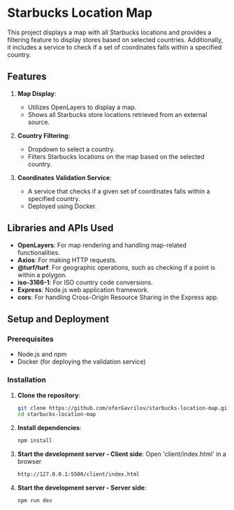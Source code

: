 # Starbucks Location Map

This project displays a map with all Starbucks locations and provides a filtering feature to display stores based on selected countries. Additionally, it includes a service to check if a set of coordinates falls within a specified country.

## Features

1. **Map Display**:
   - Utilizes OpenLayers to display a map.
   - Shows all Starbucks store locations retrieved from an external source.

2. **Country Filtering**:
   - Dropdown to select a country.
   - Filters Starbucks locations on the map based on the selected country.

3. **Coordinates Validation Service**:
   - A service that checks if a given set of coordinates falls within a specified country.
   - Deployed using Docker.

## Libraries and APIs Used

- **OpenLayers**: For map rendering and handling map-related functionalities.
- **Axios**: For making HTTP requests.
- **@turf/turf**: For geographic operations, such as checking if a point is within a polygon.
- **iso-3166-1**: For ISO country code conversions.
- **Express**: Node.js web application framework.
- **cors**: For handling Cross-Origin Resource Sharing in the Express app.

## Setup and Deployment

### Prerequisites

- Node.js and npm
- Docker (for deploying the validation service)

### Installation

1. **Clone the repository**:
   ```sh
   git clone https://github.com/oferGavrilov/starbucks-location-map.git
   cd starbucks-location-map
    ```
2. **Install dependencies**:
    ```sh
    npm install
    ```
3. **Start the development server - Client side**:
    Open 'client/index.html' in a browser
    ```sh
    http://127.0.0.1:5500/client/index.html
    ```
4. **Start the development server - Server side**:
    ```sh
    npm run dev
    ```